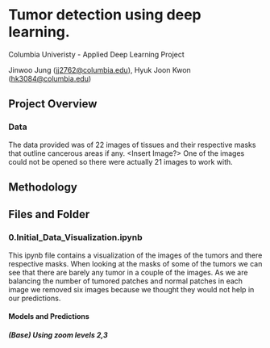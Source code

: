 # Tumor detection using deep learning. 

Columbia Univeristy - Applied Deep Learning Project

Jinwoo Jung (jj2762@columbia.edu), Hyuk Joon Kwon (hk3084@columbia.edu)

## Project Overview


### Data

The data provided was of 22 images of tissues and their respective masks that outline cancerous areas if any. <Insert Image?> One of the images could not be opened so there were actually 21 images to work with. 

## Methodology


## Files and Folder

### 0.Initial_Data_Visualization.ipynb

This ipynb file contains a visualization of the images of the tumors and there respective masks. When looking at the masks of some of the tumors we can see that there are barely any tumor in a couple of the images. As we are balancing the number of tumored patches and normal patches in each image we removed six images because we thought they would not help in our predictions.

#### Models and Predictions

##### (Base) Using zoom levels 2,3

 
